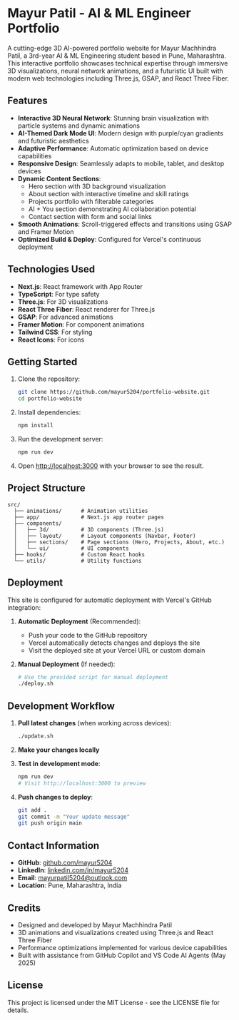 # Mayur Patil - AI & ML Engineer Portfolio

A cutting-edge 3D AI-powered portfolio website for Mayur Machhindra Patil, a 3rd-year AI & ML Engineering student based in Pune, Maharashtra. This interactive portfolio showcases technical expertise through immersive 3D visualizations, neural network animations, and a futuristic UI built with modern web technologies including Three.js, GSAP, and React Three Fiber.

## Features

- **Interactive 3D Neural Network**: Stunning brain visualization with particle systems and dynamic animations
- **AI-Themed Dark Mode UI**: Modern design with purple/cyan gradients and futuristic aesthetics
- **Adaptive Performance**: Automatic optimization based on device capabilities
- **Responsive Design**: Seamlessly adapts to mobile, tablet, and desktop devices
- **Dynamic Content Sections**:
  - Hero section with 3D background visualization
  - About section with interactive timeline and skill ratings
  - Projects portfolio with filterable categories
  - AI + You section demonstrating AI collaboration potential
  - Contact section with form and social links
- **Smooth Animations**: Scroll-triggered effects and transitions using GSAP and Framer Motion
- **Optimized Build & Deploy**: Configured for Vercel's continuous deployment

## Technologies Used

- **Next.js**: React framework with App Router
- **TypeScript**: For type safety
- **Three.js**: For 3D visualizations
- **React Three Fiber**: React renderer for Three.js
- **GSAP**: For advanced animations
- **Framer Motion**: For component animations
- **Tailwind CSS**: For styling
- **React Icons**: For icons

## Getting Started

1. Clone the repository:
   ```bash
   git clone https://github.com/mayur5204/portfolio-website.git
   cd portfolio-website
   ```

2. Install dependencies:
   ```bash
   npm install
   ```

3. Run the development server:
   ```bash
   npm run dev
   ```

4. Open [http://localhost:3000](http://localhost:3000) with your browser to see the result.

## Project Structure

```
src/
  ├── animations/      # Animation utilities
  ├── app/             # Next.js app router pages
  ├── components/      
  │   ├── 3d/          # 3D components (Three.js)
  │   ├── layout/      # Layout components (Navbar, Footer)
  │   ├── sections/    # Page sections (Hero, Projects, About, etc.)
  │   └── ui/          # UI components
  ├── hooks/           # Custom React hooks
  └── utils/           # Utility functions
```

## Deployment

This site is configured for automatic deployment with Vercel's GitHub integration:

1. **Automatic Deployment** (Recommended):
   - Push your code to the GitHub repository
   - Vercel automatically detects changes and deploys the site
   - Visit the deployed site at your Vercel URL or custom domain

2. **Manual Deployment** (If needed):
   ```bash
   # Use the provided script for manual deployment
   ./deploy.sh
   ```

## Development Workflow

1. **Pull latest changes** (when working across devices):
   ```bash
   ./update.sh
   ```

2. **Make your changes locally**

3. **Test in development mode**:
   ```bash
   npm run dev
   # Visit http://localhost:3000 to preview
   ```

4. **Push changes to deploy**:
   ```bash
   git add .
   git commit -m "Your update message"
   git push origin main
   ```

## Contact Information

- **GitHub**: [github.com/mayur5204](https://github.com/mayur5204)
- **LinkedIn**: [linkedin.com/in/mayur5204](https://www.linkedin.com/in/mayur5204)
- **Email**: [mayurpatil5204@outlook.com](mailto:mayurpatil5204@outlook.com)
- **Location**: Pune, Maharashtra, India

## Credits

- Designed and developed by Mayur Machhindra Patil
- 3D animations and visualizations created using Three.js and React Three Fiber
- Performance optimizations implemented for various device capabilities
- Built with assistance from GitHub Copilot and VS Code AI Agents (May 2025)

## License

This project is licensed under the MIT License - see the LICENSE file for details.
